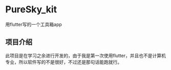 # PureSky_kit

用flutter写的一个工具箱app

## 项目介绍

此项目是在学习之余进行开发的，由于我是第一次使用flutter，并且也不是计算机专业，所以软件写的不是很好，不过还是那句话能跑就行。

